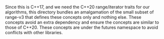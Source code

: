 Since this is C++17, and we need the C++20 range/iterator traits for our algorithms, this directory bundles an amalgamation of the small subset of range-v3 that defines these concepts only and nothing else. These concepts avoid an extra dependency and ensure the concepts are similar to those of C++20. These concepts are under the futures namespace to avoid conflicts with other libraries.